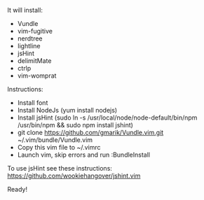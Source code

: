 It will install:
- Vundle
- vim-fugitive
- nerdtree
- lightline
- jsHint
- delimitMate
- ctrlp
- vim-womprat

Instructions:
- Install font
- Install NodeJs (yum install nodejs)
- Install jsHint (sudo ln -s /usr/local/node/node-default/bin/npm /usr/bin/npm && sudo npm install jshint)
- git clone https://github.com/gmarik/Vundle.vim.git ~/.vim/bundle/Vundle.vim
- Copy this vim file to ~/.vimrc
- Launch vim, skip errors and run :BundleInstall

To use jsHint see these instructions: https://github.com/wookiehangover/jshint.vim

Ready!
